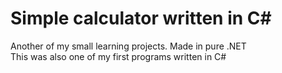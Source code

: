 # Simple calculator written in C#  
Another of my small learning projects. Made in pure .NET  
This was also one of my first programs written in C#  

